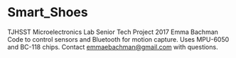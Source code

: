 # Smart_Shoes
TJHSST Microelectronics Lab Senior Tech Project 2017
Emma Bachman
Code to control sensors and Bluetooth for motion capture. Uses MPU-6050 and BC-118 chips. 
Contact emmaebachman@gmail.com with questions.

